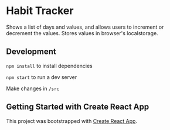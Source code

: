 # Habit Tracker

Shows a list of days and values, and allows users to increment or decrement the values. Stores values in browser's localstorage.

## Development

`npm install` to install dependencies

`npm start` to run a dev server

Make changes in `/src`

## Getting Started with Create React App

This project was bootstrapped with [Create React App](https://github.com/facebook/create-react-app).

